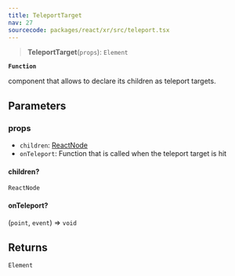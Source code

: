```yaml
---
title: TeleportTarget
nav: 27
sourcecode: packages/react/xr/src/teleport.tsx
---
```


> **TeleportTarget**(`props`): `Element`

**`Function`**

component that allows to declare its children as teleport targets.

## Parameters

### props

* `children`: [ReactNode](https://reactjs.org/docs/introducing-jsx.html#react-jsx)
* `onTeleport`: Function that is called when the teleport target is hit

#### children?

`ReactNode`

#### onTeleport?

(`point`, `event`) => `void`

## Returns

`Element`
